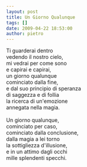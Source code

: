 ```yaml
---
layout: post
title: Un Giorno Qualunque
tags: []
date: 2009-04-22 18:53:00
author: pietro
---
```

Ti guarderai dentro<br/>vedendo il nostro cielo,<br/>mi vedrai per come sono<br/>e capirai e capirai,<br/>un giorno qualunque<br/>cominciato dalla fine,<br/>e dal suo principio di speranza<br/>di saggezza e di follia<br/>la ricerca di un'emozione<br/>annegata nella magia.<br/><br/>Un giorno qualunque,<br/>cominciato per caso,<br/>cominciato dalla conclusione,<br/>dalla magia a lei torno<br/>la sottigliezza d'illusione,<br/>e in un attimo dagli occhi<br/>mille splendenti specchi.
